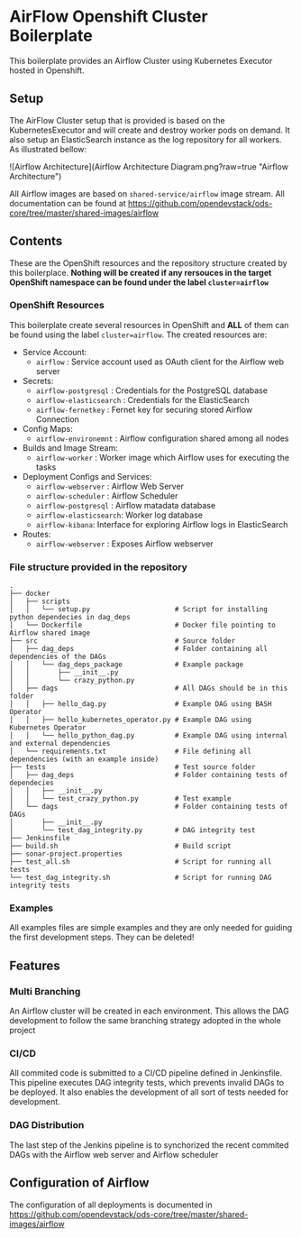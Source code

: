 # AirFlow Openshift Cluster Boilerplate

This boilerplate provides an Airflow Cluster using Kubernetes Executor
hosted in Openshift.

## Setup

The AirFlow Cluster setup that is provided is based on the KubernetesExecutor and will
create and destroy worker pods on demand. It also setup an ElasticSearch instance as the log
repository for all workers. As illustrated bellow:

![Airflow Architecture](Airflow Architecture Diagram.png?raw=true "Airflow Architecture")

All Airflow images are based on `shared-service/airflow` image stream. All documentation can be found at
https://github.com/opendevstack/ods-core/tree/master/shared-images/airflow

## Contents

These are the OpenShift resources and the repository structure created by 
this boilerplace. **Nothing will be created if any rersouces in the target
OpenShift namespace can be found under the label `cluster=airflow`**

### OpenShift Resources

This boilerplate create several resources in OpenShift and **ALL** of them
can be found using the label `cluster=airflow`. The created resources are:

* Service Account:
  *  `airflow` : Service account used as OAuth client for the Airflow web server 
* Secrets:
    * `airflow-postgresql` : Credentials for the PostgreSQL database
    * `airflow-elasticsearch` : Credentials for the ElasticSearch
    * `airflow-fernetkey` : Fernet key for securing stored Airflow Connection
* Config Maps:
    * `airflow-environemnt` : Airflow configuration shared among all nodes
* Builds and Image Stream:
    * `airflow-worker` : Worker image which Airflow uses for executing the tasks
* Deployment Configs and Services:
    * `airflow-webserver` : Airflow Web Server
    * `airflow-scheduler` : Airflow Scheduler
    * `airflow-postgresql` :  Airflow matadata database
    * `airflow-elasticsearch`: Worker log database 
    * `airflow-kibana`: Interface for exploring Airflow logs in ElasticSearch
* Routes:
    * `airflow-webserver` : Exposes Airflow webserver

### File structure provided in the repository

```
.
├── docker
│   ├── scripts
│   │   └── setup.py                     # Script for installing python dependecies in dag_deps 
│   └── Dockerfile                       # Docker file pointing to Airflow shared image
├── src                                  # Source folder
│   ├── dag_deps                         # Folder containing all dependencies of the DAGs
│   │   └── dag_deps_package             # Example package
│   │       ├── __init__.py
│   │       └── crazy_python.py
│   ├── dags                             # All DAGs should be in this folder
│   │   ├── hello_dag.py                 # Example DAG using BASH Operator
│   │   ├── hello_kubernetes_operator.py # Example DAG using Kubernetes Operator
│   │   └── hello_python_dag.py          # Example DAG using internal and external dependencies
│   └── requirements.txt                 # File defining all dependencies (with an example inside)
├── tests                                # Test source folder
│   ├── dag_deps                         # Folder containing tests of dependecies
│   │   ├── __init__.py
│   │   └── test_crazy_python.py         # Test example
│   └── dags                             # Folder containing tests of DAGs
│       ├── __init__.py
│       └── test_dag_integrity.py        # DAG integrity test
├── Jenkinsfile 
├── build.sh                             # Build script 
├── sonar-project.properties
├── test_all.sh                          # Script for running all tests
└── test_dag_integrity.sh                # Script for running DAG integrity tests
```

### Examples

All examples files are simple examples and they are only needed for guiding the first development steps. They can be deleted!

## Features

### Multi Branching

An Airflow cluster will be created in each environment. This allows the DAG development to follow the 
same branching strategy adopted in the whole project

### CI/CD

All commited code is submitted to a CI/CD pipeline defined in Jenkinsfile. This pipeline executes
DAG integrity tests, which prevents invalid DAGs to be deployed. It also enables the development of
all sort of tests needed for development.

### DAG Distribution

The last step of the Jenkins pipeline is to synchorized the recent commited DAGs with the
Airflow web server and Airflow scheduler

## Configuration of Airflow

The configuration of all deployments is documented in https://github.com/opendevstack/ods-core/tree/master/shared-images/airflow



